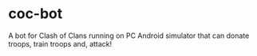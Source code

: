 coc-bot
=======

A bot for Clash of Clans running on PC Android simulator that can donate troops, train troops and, attack!

